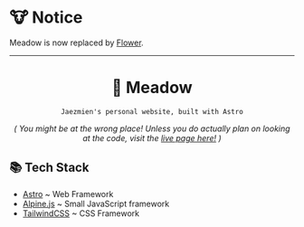 # 🐮 Notice

Meadow is now replaced by [Flower](https://git.jaezmien.com/Jaezmien/flower).

---

<div align="center">
	<h1>🐎 Meadow</h1>

	Jaezmien's personal website, built with Astro

<i>*( You might be at the wrong place! Unless you do actually plan on looking at the code, visit the [live page here!](https://jaezmien.github.io) )*</i>
</div>

## 📚 Tech Stack
- [Astro](https://astro.build) ~ Web Framework
- [Alpine.js](https://alpinejs.dev) ~ Small JavaScript framework
- [TailwindCSS](https://tailwindcss.com) ~ CSS Framework
